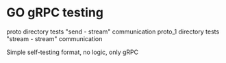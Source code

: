 # GO gRPC testing

proto directory tests "send - stream" communication
proto_1 directory tests "stream - stream" communication

Simple self-testing format, no logic, only gRPC 
